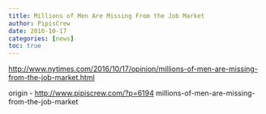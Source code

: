 ```yaml
---
title: Millions of Men Are Missing From the Job Market
author: PipisCrew
date: 2016-10-17
categories: [news]
toc: true
---
```


http://www.nytimes.com/2016/10/17/opinion/millions-of-men-are-missing-from-the-job-market.html

origin - http://www.pipiscrew.com/?p=6194 millions-of-men-are-missing-from-the-job-market